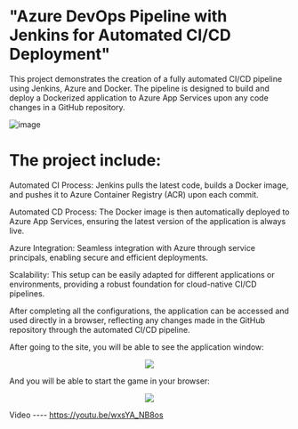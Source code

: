 # "Azure DevOps Pipeline with Jenkins for Automated CI/CD Deployment"
This project demonstrates the creation of a fully automated CI/CD pipeline using Jenkins, Azure and Docker. The pipeline is designed to build and deploy a Dockerized application to Azure App Services upon any code changes in a GitHub repository.

![image](https://github.com/user-attachments/assets/097c63fa-48e2-492f-9016-6cd003a68218)

# The project include:
  Automated CI Process: Jenkins pulls the latest code, builds a Docker image, and pushes it to Azure Container Registry (ACR) upon each commit.
  
  Automated CD Process: The Docker image is then automatically deployed to Azure App Services, ensuring the latest version of the application is always live.
  
  Azure Integration: Seamless integration with Azure through service principals, enabling secure and efficient deployments.
  
  Scalability: This setup can be easily adapted for different applications or environments, providing a robust foundation for cloud-native CI/CD pipelines.

After completing all the configurations, the application can be accessed and used directly in a browser, reflecting any changes made in the GitHub repository through the automated CI/CD pipeline.

After going to the site, you will be able to see the application window:
<p align="center">
  <img src="https://github.com/user-attachments/assets/5cd3d368-1a84-47b0-bb76-a74abbc9413e">
</p>

And you will be able to start the game in your browser:
<p align="center">
  <img src="https://github.com/user-attachments/assets/7673aa24-1f06-46a8-a6c3-f608fe2cea89">
</p>


Video ---- https://youtu.be/wxsYA_NB8os
